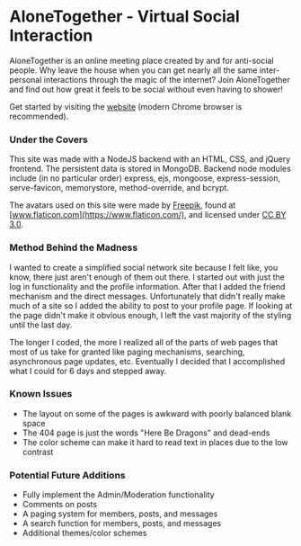# AloneTogether - Virtual Social Interaction
AloneTogether is an online meeting place created by and for anti-social people. Why leave the house when you can get nearly all the same inter-personal interactions through the magic of the internet? Join AloneTogether and find out how great it feels to be social without even having to shower!

Get started by visiting the [website](https://alonetogether.herokuapp.com/) (modern Chrome browser is recommended).

### Under the Covers
This site was made with a NodeJS backend with an HTML, CSS, and jQuery frontend. The persistent data is stored in MongoDB. Backend node modules include (in no particular order) express, ejs, mongoose, express-session, serve-favicon, memorystore, method-override, and bcrypt.

The avatars used on this site were made by [Freepik](http://www.freepik.com/), found at [www.flaticon.com](https://www.flaticon.com/), and licensed under [CC BY 3.0](http://creativecommons.org/licenses/by/3.0/).

### Method Behind the Madness
I wanted to create a simplified social network site because I felt like, you know, there just aren't enough of them out there. I started out with just the log in functionality and the profile information. After that I added the friend mechanism and the direct messages. Unfortunately that didn't really make much of a site so I added the ability to post to your profile page. If looking at the page didn't make it obvious enough, I left the vast majority of the styling until the last day.

The longer I coded, the more I realized all of the parts of web pages that most of us take for granted like paging mechanisms, searching, asynchronous page updates, etc. Eventually I decided that I accomplished what I could for 6 days and stepped away.

### Known Issues
* The layout on some of the pages is awkward with poorly balanced blank space
* The 404 page is just the words "Here Be Dragons" and dead-ends
* The color scheme can make it hard to read text in places due to the low contrast

### Potential Future Additions
* Fully implement the Admin/Moderation functionality
* Comments on posts
* A paging system for members, posts, and messages
* A search function for members, posts, and messages
* Additional themes/color schemes
